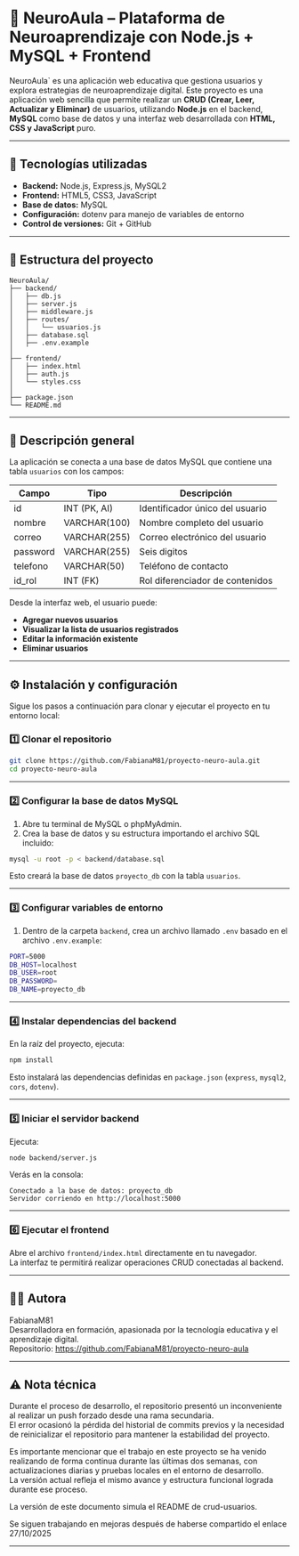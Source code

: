 # 🧠 NeuroAula – Plataforma de Neuroaprendizaje con Node.js + MySQL + Frontend

NeuroAula` es una aplicación web educativa que gestiona usuarios y explora estrategias de neuroaprendizaje digital. Este proyecto es una aplicación web sencilla que permite realizar un **CRUD (Crear, Leer, Actualizar y Eliminar)** de usuarios, utilizando **Node.js** en el backend, **MySQL** como base de datos y una interfaz web desarrollada con **HTML, CSS y JavaScript** puro.


---

## 🚀 Tecnologías utilizadas

- **Backend:** Node.js, Express.js, MySQL2  
- **Frontend:** HTML5, CSS3, JavaScript  
- **Base de datos:** MySQL  
- **Configuración:** dotenv para manejo de variables de entorno  
- **Control de versiones:** Git + GitHub  

---

## 📂 Estructura del proyecto

```
NeuroAula/
├── backend/
│   ├── db.js
│   ├── server.js
│   ├── middleware.js
│   ├── routes/
│   │   └── usuarios.js
│   ├── database.sql
│   ├── .env.example
│
├── frontend/
│   ├── index.html
│   ├── auth.js
│   └── styles.css
│
├── package.json
└── README.md
```

---

## 🧾 Descripción general

La aplicación se conecta a una base de datos MySQL que contiene una tabla `usuarios` con los campos:

| Campo | Tipo | Descripción |
|-------|------|--------------|
| id | INT (PK, AI) | Identificador único del usuario |
| nombre | VARCHAR(100) | Nombre completo del usuario |
| correo | VARCHAR(255) | Correo electrónico del usuario |
| password | VARCHAR(255) | Seis digitos |
| telefono | VARCHAR(50) | Teléfono de contacto |
| id_rol | INT (FK) | Rol diferenciador de contenidos |


Desde la interfaz web, el usuario puede:
- **Agregar nuevos usuarios**
- **Visualizar la lista de usuarios registrados**
- **Editar la información existente**
- **Eliminar usuarios**

---

## ⚙️ Instalación y configuración

Sigue los pasos a continuación para clonar y ejecutar el proyecto en tu entorno local:

### 1️⃣ Clonar el repositorio

```bash
git clone https://github.com/FabianaM81/proyecto-neuro-aula.git
cd proyecto-neuro-aula
```

---

### 2️⃣ Configurar la base de datos MySQL

1. Abre tu terminal de MySQL o phpMyAdmin.  
2. Crea la base de datos y su estructura importando el archivo SQL incluido:

```bash
mysql -u root -p < backend/database.sql
```

Esto creará la base de datos `proyecto_db` con la tabla `usuarios`.

---

### 3️⃣ Configurar variables de entorno

1. Dentro de la carpeta `backend`, crea un archivo llamado `.env` basado en el archivo `.env.example`:

```bash
PORT=5000
DB_HOST=localhost
DB_USER=root
DB_PASSWORD=
DB_NAME=proyecto_db
```

---

### 4️⃣ Instalar dependencias del backend

En la raíz del proyecto, ejecuta:

```bash
npm install
```

Esto instalará las dependencias definidas en `package.json` (`express`, `mysql2`, `cors`, `dotenv`).

---

### 5️⃣ Iniciar el servidor backend

Ejecuta:

```bash
node backend/server.js
```

Verás en la consola:

```
Conectado a la base de datos: proyecto_db
Servidor corriendo en http://localhost:5000
```

---

### 6️⃣ Ejecutar el frontend

Abre el archivo `frontend/index.html` directamente en tu navegador.  
La interfaz te permitirá realizar operaciones CRUD conectadas al backend.

---

## 👩‍💻 Autora

FabianaM81  
Desarrolladora en formación, apasionada por la tecnología educativa y el aprendizaje digital.  
Repositorio: https://github.com/FabianaM81/proyecto-neuro-aula

---

## ⚠️ Nota técnica

Durante el proceso de desarrollo, el repositorio presentó un inconveniente al realizar un push forzado desde una rama secundaria.  
El error ocasionó la pérdida del historial de commits previos y la necesidad de reinicializar el repositorio para mantener la estabilidad del proyecto.  

Es importante mencionar que el trabajo en este proyecto se ha venido realizando de forma continua durante las últimas dos semanas, con actualizaciones diarias y pruebas locales en el entorno de desarrollo.  
La versión actual refleja el mismo avance y estructura funcional lograda durante ese proceso.

La versión de este documento simula el README de crud-usuarios.

Se siguen trabajando en mejoras después de haberse compartido el enlace 27/10/2025

---
